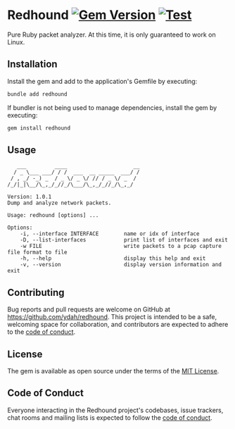 # Redhound [![Gem Version](https://badge.fury.io/rb/redhound.svg)](https://badge.fury.io/rb/redhound) [![Test](https://github.com/ydah/redhound/actions/workflows/main.yml/badge.svg)](https://github.com/ydah/redhound/actions/workflows/main.yml)

Pure Ruby packet analyzer.
At this time, it is only guaranteed to work on Linux.

## Installation

Install the gem and add to the application's Gemfile by executing:

```bash
bundle add redhound
```

If bundler is not being used to manage dependencies, install the gem by executing:

```bash
gem install redhound
```

## Usage

```command
   ___         ____                     __
  / _ \___ ___/ / /  ___  __ _____  ___/ /
 / , _/ -_) _  / _ \/ _ \/ // / _ \/ _  /
/_/|_|\__/\_,_/_//_/\___/\_,_/_//_/\_,_/

Version: 1.0.1
Dump and analyze network packets.

Usage: redhound [options] ...

Options:
    -i, --interface INTERFACE        name or idx of interface
    -D, --list-interfaces            print list of interfaces and exit
    -w FILE                          write packets to a pcap capture file format to file
    -h, --help                       display this help and exit
    -v, --version                    display version information and exit
```

## Contributing

Bug reports and pull requests are welcome on GitHub at https://github.com/ydah/redhound. This project is intended to be a safe, welcoming space for collaboration, and contributors are expected to adhere to the [code of conduct](https://github.com/ydah/redhound/blob/main/CODE_OF_CONDUCT.md).

## License

The gem is available as open source under the terms of the [MIT License](https://opensource.org/licenses/MIT).

## Code of Conduct

Everyone interacting in the Redhound project's codebases, issue trackers, chat rooms and mailing lists is expected to follow the [code of conduct](https://github.com/ydah/redhound/blob/main/CODE_OF_CONDUCT.md).

